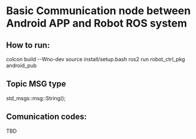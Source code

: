 # Basic Communication node between Android APP and Robot ROS system

## How to run:

colcon build --Wno-dev
source install/setup.bash
ros2 run robot_ctrl_pkg android_pub

## Topic MSG type
std_msgs::msg::String();

## Comunication codes:

TBD
